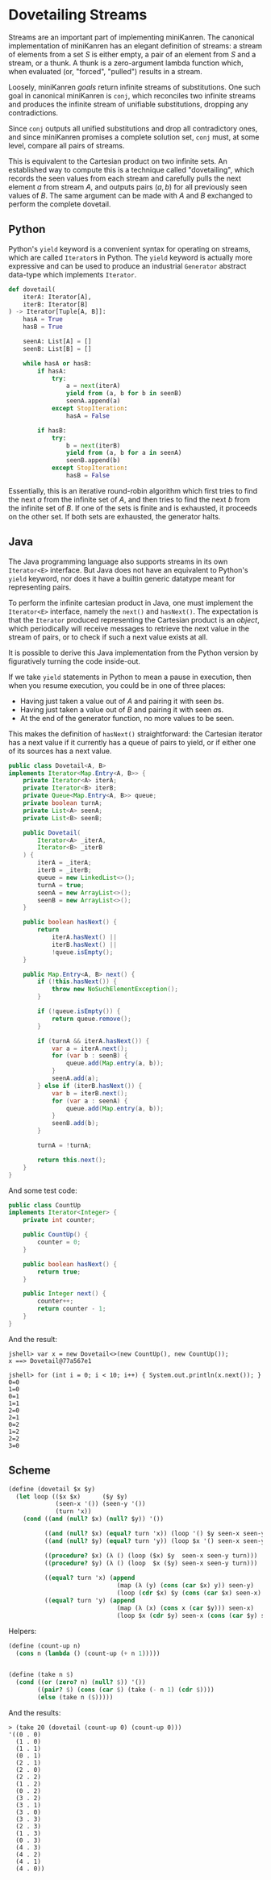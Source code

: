 # Dovetailing Streams

Streams are an important part of implementing miniKanren. The canonical implementation of miniKanren has an elegant definition of streams: a stream of elements from a set $S$ is either empty, a pair of an element from $S$ and a stream, or a thunk. A thunk is a zero-argument lambda function which, when evaluated (or, "forced", "pulled") results in a stream.

Loosely, miniKanren *goals* return infinite streams of substitutions. One such goal in canonical miniKanren is `conj`, which reconciles two infinite streams and produces the infinite stream of unifiable substitutions, dropping any contradictions.

Since `conj` outputs all unified substitutions and drop all contradictory ones, and since miniKanren promises a complete solution set, `conj` must, at some level, compare all pairs of streams.

This is equivalent to the Cartesian product on two infinite sets. An established way to compute this is a technique called "dovetailing", which records the seen values from each stream and carefully pulls the next element $a$ from stream $A$, and outputs pairs $(a, b)$ for all previously seen values of $B$. The same argument can be made with $A$ and $B$ exchanged to perform the complete dovetail.

## Python

Python's `yield` keyword is a convenient syntax for operating on streams, which are called `Iterator`s in Python. The `yield` keyword is actually more expressive and can be used to produce an industrial `Generator` abstract data-type which implements `Iterator`.

```python
def dovetail(
    iterA: Iterator[A],
    iterB: Iterator[B]
) -> Iterator[Tuple[A, B]]:
    hasA = True
    hasB = True

    seenA: List[A] = []
    seenB: List[B] = []

    while hasA or hasB:
        if hasA:
            try:
                a = next(iterA)
                yield from (a, b for b in seenB)
                seenA.append(a)
            except StopIteration:
                hasA = False

        if hasB:
            try:
                b = next(iterB)
                yield from (a, b for a in seenA)
                seenB.append(b)
            except StopIteration:
                hasB = False
```

Essentially, this is an iterative round-robin algorithm which first tries to find the next $a$ from the infinite set of $A$, and then tries to find the next $b$ from the infinite set of $B$. If one of the sets is finite and is exhausted, it proceeds on the other set. If both sets are exhausted, the generator halts.

## Java

The Java programming language also supports streams in its own `Iterator<E>` interface. But Java does not have an equivalent to Python's `yield` keyword, nor does it have a builtin generic datatype meant for representing  pairs.

To perform the infinite cartesian product in Java, one must implement the `Iterator<E>` interface, namely the `next()` and `hasNext()`. The expectation is that the `Iterator` produced representing the Cartesian product is an *object*, which periodically will receive messages to retrieve the next value in the stream of pairs, or to check if such a next value exists at all.

It is possible to derive this Java implementation from the Python version by figuratively turning the code inside-out.

If we take `yield` statements in Python to mean a pause in execution, then when you resume execution, you could be in one of three places:

- Having just taken a value out of $A$ and pairing it with seen $b$s.
- Having just taken a value out of $B$ and pairing it with seen $a$s.
- At the end of the generator function, no more values to be seen.

This makes the definition of `hasNext()` straightforward: the Cartesian iterator has a next value if it currently has a queue of pairs to yield, or if either one of its sources has a next value.

```java
public class Dovetail<A, B>
implements Iterator<Map.Entry<A, B>> {
    private Iterator<A> iterA;
    private Iterator<B> iterB;
    private Queue<Map.Entry<A, B>> queue;
    private boolean turnA;
    private List<A> seenA;
    private List<B> seenB;

    public Dovetail(
        Iterator<A> _iterA,
        Iterator<B> _iterB
    ) {
        iterA = _iterA;
        iterB = _iterB;
        queue = new LinkedList<>();
        turnA = true;
        seenA = new ArrayList<>();
        seenB = new ArrayList<>();
    }

    public boolean hasNext() {
        return
            iterA.hasNext() ||
            iterB.hasNext() ||
            !queue.isEmpty();
    }

    public Map.Entry<A, B> next() {
        if (!this.hasNext()) {
            throw new NoSuchElementException();
        }

        if (!queue.isEmpty()) {
            return queue.remove();
        }

        if (turnA && iterA.hasNext()) {
            var a = iterA.next();
            for (var b : seenB) {
                queue.add(Map.entry(a, b));
            }
            seenA.add(a);
        } else if (iterB.hasNext()) {
            var b = iterB.next();
            for (var a : seenA) {
                queue.add(Map.entry(a, b));
            }
            seenB.add(b);
        }

        turnA = !turnA;

        return this.next();
    }
}
```

And some test code:

```java
public class CountUp
implements Iterator<Integer> {
    private int counter;

    public CountUp() {
        counter = 0;
    }

    public boolean hasNext() {
        return true;
    }

    public Integer next() {
        counter++;
        return counter - 1;
    }
}
```

And the result:

```
jshell> var x = new Dovetail<>(new CountUp(), new CountUp());
x ==> Dovetail@77a567e1

jshell> for (int i = 0; i < 10; i++) { System.out.println(x.next()); }
0=0
1=0
0=1
1=1
2=0
2=1
0=2
1=2
2=2
3=0
```

## Scheme

```scheme
(define (dovetail $x $y)
  (let loop (($x $x)      ($y $y)
             (seen-x '()) (seen-y '())
             (turn 'x))
    (cond ((and (null? $x) (null? $y)) '())

          ((and (null? $x) (equal? turn 'x)) (loop '() $y seen-x seen-y 'y))
          ((and (null? $y) (equal? turn 'y)) (loop $x '() seen-x seen-y 'x))

          ((procedure? $x) (λ () (loop ($x) $y  seen-x seen-y turn)))
          ((procedure? $y) (λ () (loop  $x ($y) seen-x seen-y turn)))
          
          ((equal? turn 'x) (append
                              (map (λ (y) (cons (car $x) y)) seen-y)
                              (loop (cdr $x) $y (cons (car $x) seen-x) seen-y 'y)))
          ((equal? turn 'y) (append
                              (map (λ (x) (cons x (car $y))) seen-x)
                              (loop $x (cdr $y) seen-x (cons (car $y) seen-y) 'x))))))
```

Helpers:

```scheme
(define (count-up n)
  (cons n (lambda () (count-up (+ n 1)))))


(define (take n $)
  (cond ((or (zero? n) (null? $)) '())
        ((pair? $) (cons (car $) (take (- n 1) (cdr $))))
        (else (take n ($)))))
```

And the results:

```
> (take 20 (dovetail (count-up 0) (count-up 0)))
'((0 . 0)
  (1 . 0)
  (1 . 1)
  (0 . 1)
  (2 . 1)
  (2 . 0)
  (2 . 2)
  (1 . 2)
  (0 . 2)
  (3 . 2)
  (3 . 1)
  (3 . 0)
  (3 . 3)
  (2 . 3)
  (1 . 3)
  (0 . 3)
  (4 . 3)
  (4 . 2)
  (4 . 1)
  (4 . 0))
```